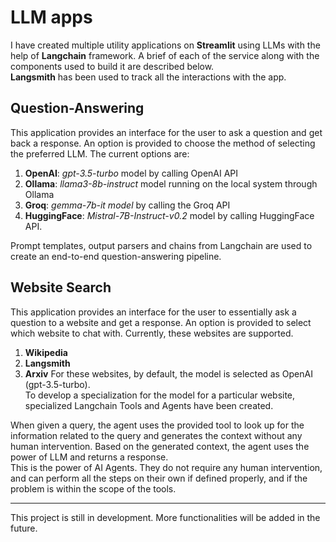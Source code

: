 # LLM apps

I have created multiple utility applications on **Streamlit** using LLMs with the help of **Langchain** framework. A brief of each of the service along with the components used to build it are described below.<br>
**Langsmith** has been used to track all the interactions with the app.

## Question-Answering
This application provides an interface for the user to ask a question and get back a response. An option is provided to choose the method of selecting the preferred LLM. The current options are:
1. **OpenAI**: *gpt-3.5-turbo* model by calling OpenAI API
2. **Ollama**: *llama3-8b-instruct* model running on the local system through Ollama
3. **Groq**: *gemma-7b-it model* by calling the Groq API
4. **HuggingFace**: *Mistral-7B-Instruct-v0.2* model by calling HuggingFace API.

Prompt templates, output parsers and chains from Langchain are used to create an end-to-end question-answering pipeline.

## Website Search
This application provides an interface for the user to essentially ask a question to a website and get a response. An option is provided to select which website to chat with. Currently, these websites are supported.
1. **Wikipedia**
2. **Langsmith**
3. **Arxiv**<be>
For these websites, by default, the model is selected as OpenAI (gpt-3.5-turbo).<br>
To develop a specialization for the model for a particular website, specialized Langchain Tools and Agents have been created.

When given a query, the agent uses the provided tool to look up for the information related to the query and generates the context without any human intervention. Based on the generated context, the agent uses the power of LLM and returns a response.<br>
This is the power of AI Agents. They do not require any human intervention, and can perform all the steps on their own if defined properly, and if the problem is within the scope of the tools.

---

This project is still in development. More functionalities will be added in the future.
